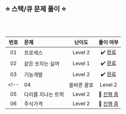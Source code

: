 ## ⭐️ 스택/큐 문제 풀이 ⭐️ 

<br>

<!-- 💭 [진행 중]  ✔️ [완료] -->

<br>

| **번호** | **문제** | **난이도** | **풀이 여부** |
|:--------:|:--------|:----------:|:-----------:|
| 01 | 프로세스 | Level 2 | ✔️ [완료](https://github.com/yuuforest/Programmers/tree/main/python/%EC%8A%A4%ED%83%9D%ED%81%90)|
| 02 | 같은 숫자는 싫어 | Level 1 | ✔️ [완료](https://github.com/yuuforest/Programmers/blob/main/python/%EC%8A%A4%ED%83%9D%ED%81%90/%EA%B0%99%EC%9D%80%EC%88%AB%EC%9E%90%EB%8A%94%EC%8B%AB%EC%96%B4.py)|
| 03 | 기능개발 | Level 2 | ✔️ [완료](https://github.com/yuuforest/Programmers/blob/main/python/%EC%8A%A4%ED%83%9D%ED%81%90/%EA%B8%B0%EB%8A%A5%EA%B0%9C%EB%B0%9C.py)|
<!-- | 04 | 올바른 괄호 | Level 2 | 💭 [진행 중]()|
| 05 | 다리를 지나는 트럭 | Level 2 | 💭 [진행 중]()|
| 06 | 주식가격 | Level 2 | 💭 [진행 중]()| -->
